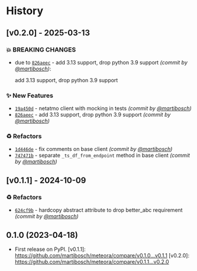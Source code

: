 # History

## [v0.2.0] - 2025-03-13

### :boom: BREAKING CHANGES

- due to [`826aeec`](https://github.com/martibosch/meteora/commit/826aeece13036addeedba39080326d39630dcd37) - add 3.13 support, drop python 3.9 support *(commit by [@martibosch](https://github.com/martibosch))*:

  add 3.13 support, drop python 3.9 support

### :sparkles: New Features

- [`19a450d`](https://github.com/martibosch/meteora/commit/19a450d7a4c7f9670bf496fe329073bb61cdb364) - netatmo client with mocking in tests *(commit by [@martibosch](https://github.com/martibosch))*
- [`826aeec`](https://github.com/martibosch/meteora/commit/826aeece13036addeedba39080326d39630dcd37) - add 3.13 support, drop python 3.9 support *(commit by [@martibosch](https://github.com/martibosch))*

### :recycle: Refactors

- [`1d446de`](https://github.com/martibosch/meteora/commit/1d446deebc22ce238d4e2ab5a416b9d5f9113d24) - fix comments on base client *(commit by [@martibosch](https://github.com/martibosch))*
- [`747471b`](https://github.com/martibosch/meteora/commit/747471b2ad7e82c0ae9cf56e1ce14594e5197c13) - separate `_ts_df_from_endpoint` method in base client *(commit by [@martibosch](https://github.com/martibosch))*

## [v0.1.1] - 2024-10-09

### :recycle: Refactors

- [`624cf9b`](https://github.com/martibosch/meteora/commit/624cf9b0e591f4fbcc376b5d323a823294d8f6fc) - hardcopy abstract attribute to drop better_abc requirement *(commit by [@martibosch](https://github.com/martibosch))*

## 0.1.0 (2023-04-18)

- First release on PyPI.
  \[v0.1.1\]: https://github.com/martibosch/meteora/compare/v0.1.0...v0.1.1
  \[v0.2.0\]: https://github.com/martibosch/meteora/compare/v0.1.1...v0.2.0
